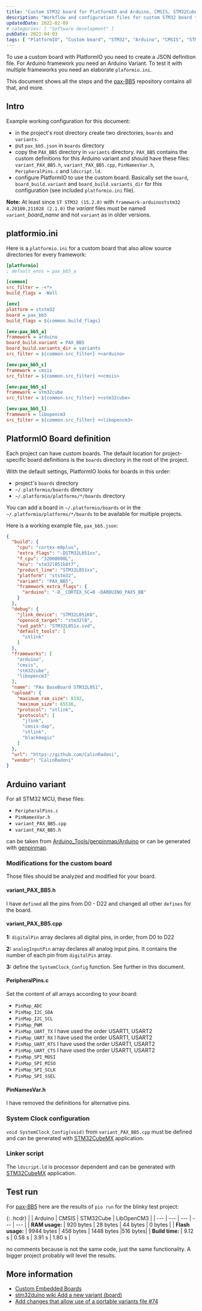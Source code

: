 ```yaml
---
title: "Custom STM32 board for PlatformIO and Arduino, CMSIS, STM32Cube and LibOpenCM3"
description: "Workflow and configuration files for custom STM32 board to be used with PlatformIO and Arduino, CMSIS, STM32Cube and LibOpenCM3 frameworks"
updatedDate: 2022-02-09
# categories: [ "Software development" ]
pubDate: 2021-04-03
tags: [ "PlatformIO", "Custom board", "STM32", "Arduino", "CMSIS", "STM32Cube", "LibOpenCM3" ]
---
```


To use a custom board with PlatformIO you need to create a JSON definition file. For Arduino framework you need an Arduino Variant. To test it with multiple frameworks you need an elaborate `plaformio.ini`.

This document shows all the steps and the [pax-BB5](https://github.com/CalinRadoni/pax-BB5) repository contains all that, and more.

## Intro

Example working configuration for this document:

- in the project's root directory create two directories, `boards` and `variants`.
- put `pax_bb5.json` in `boards` directory
- copy the `PAX_BB5` directory in `variants` directory. `PAX_BB5` contains the custom definitions for this Arduino variant and should have these files: `variant_PAX_BB5.h`, `variant_PAX_BB5.cpp`, `PinNamesVar.h`, `PeripheralPins.c` and `ldscript.ld`.
- configure PlatformIO to use the custom board. Basically set the `board`, `board_build.variant` and `board_build.variants_dir` for this configuration (see included `platformio.ini` file).

**Note:** At least since `ST STM32 (15.2.0)` with `framework-arduinoststm32 4.20100.211028 (2.1.0)` the *variant* files must be named `variant_`*board_name* and not `variant` as in older versions.

## platformio.ini

Here is a `platformio.ini` for a custom board that also allow source directories for every framework:

```ini
[platformio]
; default_envs = pax_bb5_a

[common]
src_filter = -<*>
build_flags = -Wall

[env]
platform = ststm32
board = pax_bb5
build_flags = ${common.build_flags}

[env:pax_bb5_a]
framework = arduino
board_build.variant = PAX_BB5
board_build.variants_dir = variants
src_filter = ${common.src_filter} +<arduino>

[env:pax_bb5_c]
framework = cmsis
src_filter = ${common.src_filter} +<cmsis>

[env:pax_bb5_s]
framework = stm32cube
src_filter = ${common.src_filter} +<stm32cube>

[env:pax_bb5_l]
framework = libopencm3
src_filter = ${common.src_filter} +<libopencm3>
```

## PlatformIO Board definition

Each project can have custom boards. The default location for project-specific board definitions is the `boards` directory in the root of the project.

With the default settings, PlatformIO looks for boards in this order:

- project's `boards` directory
- `~/.platformio/boards` directory
- `~/.platformio/platforms/*/boards` directory

You can add a board in `~/.platformio/boards` or in the `~/.platformio/platforms/*/boards` to be available for multiple projects.

Here is a working example file, `pax_bb5.json`:

```json
{
  "build": {
    "cpu": "cortex-m0plus",
    "extra_flags": "-DSTM32L051xx",
    "f_cpu": "32000000L",
    "mcu": "stm32l051k8t7",
    "product_line": "STM32L051xx",
    "platform": "ststm32",
    "variant": "PAX_BB5",
    "framework_extra_flags": {
      "arduino": "-D__CORTEX_SC=0 -DARDUINO_PAX5_BB"
    }
  },
  "debug": {
    "jlink_device": "STM32L051K8",
    "openocd_target": "stm32l0",
    "svd_path": "STM32L051x.svd",
    "default_tools": [
      "stlink"
    ]
  },
  "frameworks": [
    "arduino",
    "cmsis",
    "stm32cube",
    "libopencm3"
  ],
  "name": "PAx BaseBoard STM32L051",
  "upload": {
    "maximum_ram_size": 8192,
    "maximum_size": 65536,
    "protocol": "stlink",
    "protocols": [
      "jlink",
      "cmsis-dap",
      "stlink",
      "blackmagic"
    ]
  },
  "url": "https://github.com/CalinRadoni",
  "vendor": "CalinRadoni"
}
```

## Arduino variant

For all STM32 MCU, these files:

- `PeripheralPins.c`
- `PinNamesVar.h`
- `variant_PAX_BB5.cpp`
- `variant_PAX_BB5.h`

can be taken from [Arduino_Tools/genpinmap/Arduino](https://github.com/stm32duino/Arduino_Tools/tree/master/src/genpinmap/Arduino) or can be generated with [genpinmap](https://github.com/stm32duino/wiki/wiki/genpinmap).

### Modifications for the custom board

Those files should be analyzed and modified for your board.

#### variant_PAX_BB5.h

I have `defined` all the pins from D0 - D22 and changed all other `defines` for the board.

#### variant_PAX_BB5.cpp

**1:** `digitalPin` array declares all digital pins, in order, from D0 to D22

**2:** `analogInputPin` array declares all analog input pins. It contains the number of each pin from `digitalPin` array.

**3:** define the `SystemClock_Config` function. See further in this document.

#### PeripheralPins.c

Set the content of all arrays according to your board:

- `PinMap_ADC`
- `PinMap_I2C_SDA`
- `PinMap_I2C_SCL`
- `PinMap_PWM`
- `PinMap_UART_TX` I have used the order USART1, USART2
- `PinMap_UART_RX` I have used the order USART1, USART2
- `PinMap_UART_RTS` I have used the order USART1, USART2
- `PinMap_UART_CTS` I have used the order USART1, USART2
- `PinMap_SPI_MOSI`
- `PinMap_SPI_MISO`
- `PinMap_SPI_SCLK`
- `PinMap_SPI_SSEL`

#### PinNamesVar.h

I have removed the definitions for alternative pins.

### System Clock configuration

`void SystemClock_Config(void)` from `variant_PAX_BB5.cpp` must be defined and can be generated with [STM32CubeMX](https://www.st.com/en/development-tools/stm32cubemx.html) application.

### Linker script

The `ldscript.ld` is processor dependent and can be generated with  [STM32CubeMX](https://www.st.com/en/development-tools/stm32cubemx.html) application.

## Test run

For [pax-BB5](https://github.com/CalinRadoni/pax-BB5) here are the results of `pio run` for the blinky test project:

{: .hcdr}
| | Arduino | CMSIS | STM32Cube | LibOpenCM3 |
| --- | --- | --- | --- | --- |
| **RAM usage:** | 920 bytes | 28 bytes | 44 bytes | 0 bytes |
| **Flash usage:** | 9944 bytes | 456 bytes | 1448 bytes |516 bytes|
| **Build time:** | 9.12 s | 0.58 s | 3.91 s | 1.80 s |

no comments because is not the same code, just the same functionality. A bigger project probably will level the results.

## More information

- [Custom Embedded Boards](https://docs.platformio.org/en/latest/platforms/creating_board.html)
- [stm32duino wiki Add a new variant (board)](https://github.com/stm32duino/wiki/wiki/Add-a-new-variant-(board))
- [Add changes that allow use of a portable variants file #74](https://github.com/platformio/platform-atmelsam/pull/74)
